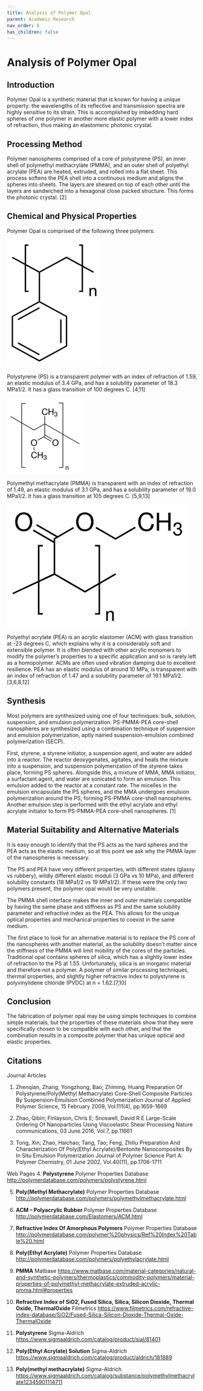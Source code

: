 ```yaml
---
title: Analysis of Polymer Opal
parent: Academic Research
nav_order: 6
has_children: false
---
```


# Analysis of Polymer Opal

## Introduction

Polymer Opal is a synthetic material that is known for having a unique property: the wavelengths of its reflective and transmission spectra are highly sensitive to its strain. This is accomplished by imbedding hard spheres of one polymer in another more elastic polymer with a lower index of refraction, thus making an elastomeric photonic crystal.

## Processing Method

Polymer nanospheres comprised of a core of polystyrene (PS), an inner shell of polymethyl methacrylate (PMMA), and an outer shell of polyethyl acrylate (PEA) are heated, extruded, and rolled into a flat sheet. This process softens the PEA shell into a continuous medium and aligns the spheres into sheets. The layers are sheared on top of each other until the layers are sandwiched into a hexagonal close packed structure. This forms the photonic crystal. [2]

## Chemical and Physical Properties

Polymer Opal is comprised of the following three polymers:

![](b1.png)

Polystyrene (PS) is a transparent polymer with an index of refraction of 1.59, an elastic modulus of 3.4 GPa, and has a solubility parameter of 18.3 MPa1/2. It has a glass transition of 100 degrees C. [4,11]

![](b2.png)

Polymethyl methacrylate (PMMA) is transparent with an index of refraction of 1.49, an elastic modulus of 3.1 GPa, and has a solubility parameter of 19.0 MPa1/2. It has a glass transition at 105 degrees C. [5,9,13]

![](b3.png)

Polyethyl acrylate (PEA) is an acrylic elastomer (ACM) with glass transition at -23 degrees C, which explains why it is a considerably soft and extensible polymer. It is often blended with other acrylic monomers to modify the polymer’s properties to a specific application and so is rarely left as a homopolymer. ACMs are often used vibration damping due to excellent resilience. PEA has an elastic modulus of around 10 MPa, is transparent with an index of refraction of 1.47 and a solubility parameter of 19.1 MPa1/2. [3,6,8,12]

## Synthesis
Most polymers are synthesized using one of four techniques: bulk, solution, suspension, and emulsion polymerization. PS-PMMA-PEA core-shell nanospheres are synthesized using a combination technique of suspension and emulsion polymerization, aptly named suspension-emulsion combined polymerization (SECP). 

First, styrene, a styrene initiator, a suspension agent, and water are added into a reactor. The reactor deoxygenates, agitates, and heats the mixture into a suspension, and suspension polymerization of the styrene takes place, forming PS spheres. Alongside this, a mixture of MMA, MMA initiator, a surfactant agent, and water are sonicated to form an emulsion. This emulsion added to the reactor at a constant rate. The micelles in the emulsion encapsulate the PS spheres, and the MMA undergoes emulsion polymerization around the PS, forming PS-PMMA core-shell nanospheres. Another emulsion step is performed with the ethyl acrylate and ethyl acrylate initiator to form PS-PMMA-PEA core-shell nanospheres. [1]


## Material Suitability and Alternative Materials

It is easy enough to identify that the PS acts as the hard spheres and the PEA acts as the elastic medium, so at this point we ask why the PMMA layer of the nanospheres is necessary.

The PS and PEA have very different properties, with different states (glassy vs rubbery), wildly different elastic moduli (3 GPa vs 10 MPa), and different solubility constants (18 MPa1/2 vs 19 MPa1/2). If these were the only two polymers present, the polymer opal would be very unstable.

The PMMA shell interface makes the inner and outer materials compatible by having the same phase and stiffness as PS and the same solubility parameter and refractive index as the PEA. This allows for the unique optical properties and mechanical properties to coexist in the same medium.

The first place to look for an alternative material is to replace the PS core of the nanospheres with another material, as the solubility doesn’t matter since the stiffness of the PMMA will limit mobility of the cores of the particles. Traditional opal contains spheres of silica, which has a slightly lower index of refraction to the PS at 1.55. Unfortunately, silica is an inorganic material and therefore not a polymer. A polymer of similar processing techniques, thermal properties, and slightly higher refractive index to polystyrene is polyvinylidene chloride (PVDC) at n = 1.62.[7,10]

## Conclusion

The fabrication of polymer opal may be using simple techniques to combine simple materials, but the properties of these materials show that they were specifically chosen to be compatible with each other, and that the combination results in a composite polymer that has unique optical and elastic properties.

## Citations

Journal Articles
1. Zhenqian, Zhang; Yongzhong, Bao; Zhiming, Huang Preparation Of Polystyrene/Poly(Methyl Methacrylate) Core‐Shell Composite Particles By Suspension‐Emulsion Combined Polymerization Journal of Applied Polymer Science, 15 February 2009, Vol.111(4), pp.1659-1669

2. Zhao, Qibin; Finlayson, Chris E; Snoswell, David R E  Large-Scale Ordering Of Nanoparticles Using Viscoelastic Shear Processing Nature communications, 03 June 2016, Vol.7, pp.11661

3. Tong, Xin; Zhao, Haichao; Tang, Tao; Feng, Zhiliu Preparation And Characterization Of Poly(Ethyl Acrylate)/Bentonite Nanocomposites By In Situ Emulsion Polymerization Journal of Polymer Science Part A: Polymer Chemistry, 01 June 2002, Vol.40(11), pp.1706-1711


Web Pages
4. **Polystyrene** Polymer Properties Database
http://polymerdatabase.com/polymers/polystyrene.html

5. **Poly(Methyl Methacrylate)** Polymer Properties Database
http://polymerdatabase.com/polymers/polymethylmethacrylate.html

6. **ACM – Polyacrylic Rubber** Polymer Properties Database
http://polymerdatabase.com/Elastomers/ACM.html

7. **Refractive Index Of Amorphous Polymers** Polymer Properties Database
http://polymerdatabase.com/polymer%20physics/Ref%20Index%20Table%20.html

8. **Poly(Ethyl Acrylate)** Polymer Properties Database
http://polymerdatabase.com/polymers/polyethylacrylate.html

9. **PMMA** Matbase
https://www.matbase.com/material-categories/natural-and-synthetic-polymers/thermoplastics/commodity-polymers/material-properties-of-polymethyl-methacrylate-extruded-acrylic-pmma.html#properties

10. **Refractive Index of SiO2, Fused Silica, Silica, Silicon Dioxide, Thermal Oxide, ThermalOxide**
Filmetrics
https://www.filmetrics.com/refractive-index-database/SiO2/Fused-Silica-Silicon-Dioxide-Thermal-Oxide-ThermalOxide

11. **Polystyrene** Sigma-Aldrich
https://www.sigmaaldrich.com/catalog/product/sial/81401

12. **Poly(Ethyl Acrylate) Solution** Sigma-Aldrich
https://www.sigmaaldrich.com/catalog/product/aldrich/181889

13. **Poly(methyl methacrylate)** Sigma-Aldrich
https://www.sigmaaldrich.com/catalog/substance/polymethylmethacrylate12345901114711


